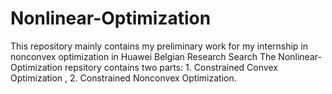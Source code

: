 # Nonlinear-Optimization
This repository mainly contains my preliminary work for my internship in nonconvex optimization in Huawei Belgian Research Search
The Nonlinear-Optimization repsitory contains two parts: 1. Constrained Convex Optimization , 2. Constrained Nonconvex Optimization.
